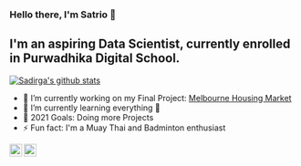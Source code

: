 ### Hello there, I'm Satrio 👋


## I'm an aspiring Data Scientist, currently enrolled in Purwadhika Digital School.


[![Sadirga's github stats](https://github-readme-stats.vercel.app/api?username=sadirga)](https://github.com/anuraghazra/github-readme-stats)


- 🔭 I’m currently working on my Final Project: [Melbourne Housing Market](https://github.com/sadirga/Final-Project-Melbourne-House-Price)
- 🌱 I’m currently learning everything 🤣
- 🥅 2021 Goals: Doing more Projects
- ⚡ Fun fact: I'm a Muay Thai and Badminton enthusiast

[<img align="left" alt="sadirga | LinkedIn" width="22px" src="https://cdn.jsdelivr.net/npm/simple-icons@v3/icons/linkedin.svg" />][linkedin]
[<img align="left" alt="sadirga | Instagram" width="22px" src="https://cdn.jsdelivr.net/npm/simple-icons@v3/icons/instagram.svg" />](https://www.instagram.com/sadirga/)




<!--[website]: https://codeSTACKr.com
[course]: http://vsCodeHero.com
[twitter]: https://twitter.com/codeSTACKr
[youtube]: https://youtube.com/codeSTACKr -->
[instagram]: https://instagram.com/sadirga
[linkedin]: https://linkedin.com/in/sadirga
<!--
[webdevplaylist]: https://www.youtube.com/playlist?list=PLkwxH9e_vrAJ0WbEsFA9W3I1W-g_BTsbt
[jsplaylist]: https://www.youtube.com/playlist?list=PLkwxH9e_vrALRJKu7wfXby3MKeflhTu6B
[cssplaylist]: https://www.youtube.com/playlist?list=PLkwxH9e_vrALSdvZuEh6gqQdmDoDIoqz4
[reactplaylist]: https://www.youtube.com/playlist?list=PLkwxH9e_vrAK4TdffpxKY3QGyHCpxFcQ0
-->
